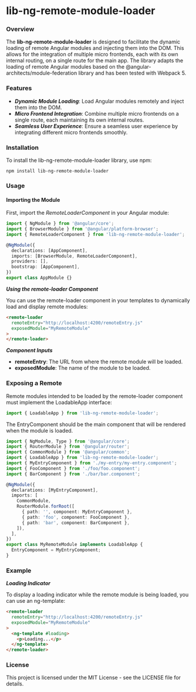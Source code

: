 # lib-ng-remote-module-loader

### Overview

The **lib-ng-remote-module-loader** is designed to facilitate the dynamic loading of remote Angular modules and injecting them into the DOM. This allows for the integration of multiple micro frontends, each with its own internal routing, on a single route for the main app.
The library adapts the loading of remote Angular modules based on the @angular-architects/module-federation library and has been tested with Webpack 5.

### Features

- **_Dynamic Module Loading_**: Load Angular modules remotely and inject them into the DOM.
- **_Micro Frontend Integration_**: Combine multiple micro frontends on a single route, each maintaining its own internal routes.
- **_Seamless User Experience_**: Ensure a seamless user experience by integrating different micro frontends smoothly.

### Installation

To install the lib-ng-remote-module-loader library, use npm:

```shell
npm install lib-ng-remote-module-loader
```

### Usage

#### Importing the Module

First, import the _RemoteLoaderComponent_ in your Angular module:

```typescript
import { NgModule } from '@angular/core';
import { BrowserModule } from '@angular/platform-browser';
import { RemoteLoaderComponent } from 'lib-ng-remote-module-loader';

@NgModule({
  declarations: [AppComponent],
  imports: [BrowserModule, RemoteLoaderComponent],
  providers: [],
  bootstrap: [AppComponent],
})
export class AppModule {}
```

**_Using the remote-loader Component_**

You can use the remote-loader component in your templates to dynamically load and display remote modules:

```html
<remote-loader
  remoteEntry="http://localhost:4200/remoteEntry.js"
  exposedModule="MyRemoteModule"
>
</remote-loader>
```

**_Component Inputs_**

- **remoteEntry**: The URL from where the remote module will be loaded.
- **exposedModule**: The name of the module to be loaded.

### Exposing a Remote

Remote modules intended to be loaded by the remote-loader component must implement the LoadableApp interface:

```typescript
import { LoadableApp } from 'lib-ng-remote-module-loader';
```

The EntryComponent should be the main component that will be rendered when the module is loaded.

```typescript
import { NgModule, Type } from '@angular/core';
import { RouterModule } from '@angular/router';
import { CommonModule } from '@angular/common';
import { LoadableApp } from 'lib-ng-remote-module-loader';
import { MyEntryComponent } from './my-entry/my-entry.component';
import { FooComponent } from './foo/foo.component';
import { BarComponent } from './bar/bar.component';

@NgModule({
  declarations: [MyEntryComponent],
  imports: [
    CommonModule,
    RouterModule.forRoot([
      { path: '', component: MyEntryComponent },
      { path: 'foo', component: FooComponent },
      { path: 'bar', component: BarComponent },
    ]),
  ],
})
export class MyRemoteModule implements LoadableApp {
  EntryComponent = MyEntryComponent;
}
```

### Example

**_Loading Indicator_**

To display a loading indicator while the remote module is being loaded, you can use an ng-template:

```html
<remote-loader
  remoteEntry="http://localhost:4200/remoteEntry.js"
  exposedModule="MyRemoteModule"
>
  <ng-template #loading>
    <p>Loading...</p>
  </ng-template>
</remote-loader>
```

### License

This project is licensed under the MIT License - see the LICENSE file for details.
